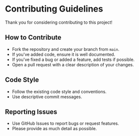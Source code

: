 # Contributing Guidelines

Thank you for considering contributing to this project!

## How to Contribute

- Fork the repository and create your branch from `main`.
- If you've added code, ensure it is well documented.
- If you've fixed a bug or added a feature, add tests if possible.
- Open a pull request with a clear description of your changes.

## Code Style

- Follow the existing code style and conventions.
- Use descriptive commit messages.

## Reporting Issues

- Use GitHub Issues to report bugs or request features.
- Please provide as much detail as possible.
